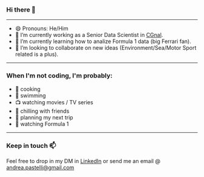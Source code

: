 ### Hi there 👋
---
- 😄 Pronouns: He/Him
- 🔭 I’m currently working as a Senior Data Scientist in <a href="https://cgnal.com/">CGnal</a>.
- 🌱 I’m currently learning how to analize Formula 1 data (big Ferrari fan).
- 👯 I’m looking to collaborate on new ideas (Environment/Sea/Motor Sport related is a plus).

---

### When I'm not coding, I'm probably:
- 🍝 cooking
- :ocean: swimming
- 📺 watching movies / TV series
- 🍻 chilling with friends
- 🚀 planning my next trip
- :red_car: watching Formula 1

---
### Keep in touch 📫 
Feel free to drop in my DM in <a href="https://www.linkedin.com/in/andrea-pastelli-8a434b131/">LinkedIn</a> or send me an email @ <a href=mailto:andrea.pastelli@gmail.com>andrea.pastelli@gmail.com</a>
